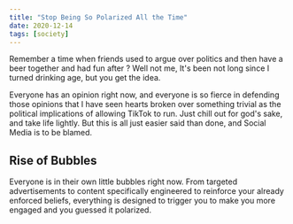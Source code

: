```yaml
---
title: "Stop Being So Polarized All the Time"
date: 2020-12-14
tags: [society]
---
```


Remember a time when friends used to argue over politics and then have a beer together and had fun after ? Well not me, It's been not long since I turned drinking age, but you get the idea.

Everyone has an opinion right now, and everyone is so fierce in defending those opinions that I have seen hearts broken over something trivial as the political implications of allowing TikTok to run. Just chill out for god's sake, and take life lightly. But this is all just  easier said than done, and Social Media is to be blamed.

## Rise of Bubbles
Everyone is in their own little bubbles right now. From targeted advertisements to content specifically engineered to reinforce your already enforced beliefs, everything is designed to trigger you to make you more engaged and you guessed it polarized.
